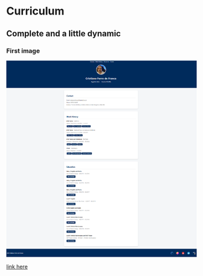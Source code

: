 # Curriculum

## Complete and a little dynamic

### First image

![alt text](<Screenshot 2025-09-04 214831.png>)


[link here](https://curriculum-cristiano-franca.vercel.app/)